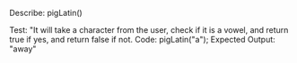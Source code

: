 Describe: pigLatin()

Test: "It will take a character from the user, check if it is a vowel, and return true if yes, and return false if not.
Code: pigLatin("a");
Expected Output: "away"
